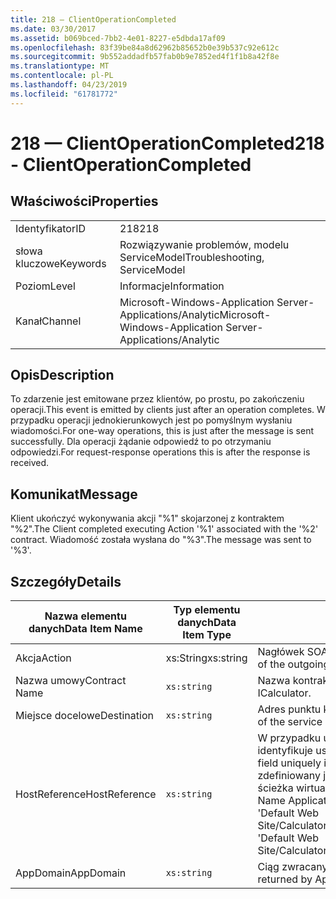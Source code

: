 ```yaml
---
title: 218 — ClientOperationCompleted
ms.date: 03/30/2017
ms.assetid: b069bced-7bb2-4e01-8227-e5dbda17af09
ms.openlocfilehash: 83f39be84a8d62962b85652b0e39b537c92e612c
ms.sourcegitcommit: 9b552addadfb57fab0b9e7852ed4f1f1b8a42f8e
ms.translationtype: MT
ms.contentlocale: pl-PL
ms.lasthandoff: 04/23/2019
ms.locfileid: "61781772"
---
```

# <a name="218---clientoperationcompleted"></a><span data-ttu-id="b8d09-102">218 — ClientOperationCompleted</span><span class="sxs-lookup"><span data-stu-id="b8d09-102">218 - ClientOperationCompleted</span></span>
## <a name="properties"></a><span data-ttu-id="b8d09-103">Właściwości</span><span class="sxs-lookup"><span data-stu-id="b8d09-103">Properties</span></span>  
  
|||  
|-|-|  
|<span data-ttu-id="b8d09-104">Identyfikator</span><span class="sxs-lookup"><span data-stu-id="b8d09-104">ID</span></span>|<span data-ttu-id="b8d09-105">218</span><span class="sxs-lookup"><span data-stu-id="b8d09-105">218</span></span>|  
|<span data-ttu-id="b8d09-106">słowa kluczowe</span><span class="sxs-lookup"><span data-stu-id="b8d09-106">Keywords</span></span>|<span data-ttu-id="b8d09-107">Rozwiązywanie problemów, modelu ServiceModel</span><span class="sxs-lookup"><span data-stu-id="b8d09-107">Troubleshooting, ServiceModel</span></span>|  
|<span data-ttu-id="b8d09-108">Poziom</span><span class="sxs-lookup"><span data-stu-id="b8d09-108">Level</span></span>|<span data-ttu-id="b8d09-109">Informacje</span><span class="sxs-lookup"><span data-stu-id="b8d09-109">Information</span></span>|  
|<span data-ttu-id="b8d09-110">Kanał</span><span class="sxs-lookup"><span data-stu-id="b8d09-110">Channel</span></span>|<span data-ttu-id="b8d09-111">Microsoft-Windows-Application Server-Applications/Analytic</span><span class="sxs-lookup"><span data-stu-id="b8d09-111">Microsoft-Windows-Application Server-Applications/Analytic</span></span>|  
  
## <a name="description"></a><span data-ttu-id="b8d09-112">Opis</span><span class="sxs-lookup"><span data-stu-id="b8d09-112">Description</span></span>  
 <span data-ttu-id="b8d09-113">To zdarzenie jest emitowane przez klientów, po prostu, po zakończeniu operacji.</span><span class="sxs-lookup"><span data-stu-id="b8d09-113">This event is emitted by clients just after an operation completes.</span></span> <span data-ttu-id="b8d09-114">W przypadku operacji jednokierunkowych jest po pomyślnym wysłaniu wiadomości.</span><span class="sxs-lookup"><span data-stu-id="b8d09-114">For one-way operations, this is just after the message is sent successfully.</span></span> <span data-ttu-id="b8d09-115">Dla operacji żądanie odpowiedź to po otrzymaniu odpowiedzi.</span><span class="sxs-lookup"><span data-stu-id="b8d09-115">For request-response operations this is after the response is received.</span></span>  
  
## <a name="message"></a><span data-ttu-id="b8d09-116">Komunikat</span><span class="sxs-lookup"><span data-stu-id="b8d09-116">Message</span></span>  
 <span data-ttu-id="b8d09-117">Klient ukończyć wykonywania akcji "%1" skojarzonej z kontraktem "%2".</span><span class="sxs-lookup"><span data-stu-id="b8d09-117">The Client completed executing Action '%1' associated with the '%2' contract.</span></span> <span data-ttu-id="b8d09-118">Wiadomość została wysłana do "%3".</span><span class="sxs-lookup"><span data-stu-id="b8d09-118">The message was sent to '%3'.</span></span>  
  
## <a name="details"></a><span data-ttu-id="b8d09-119">Szczegóły</span><span class="sxs-lookup"><span data-stu-id="b8d09-119">Details</span></span>  
  
|<span data-ttu-id="b8d09-120">Nazwa elementu danych</span><span class="sxs-lookup"><span data-stu-id="b8d09-120">Data Item Name</span></span>|<span data-ttu-id="b8d09-121">Typ elementu danych</span><span class="sxs-lookup"><span data-stu-id="b8d09-121">Data Item Type</span></span>|<span data-ttu-id="b8d09-122">Opis</span><span class="sxs-lookup"><span data-stu-id="b8d09-122">Description</span></span>|  
|--------------------|--------------------|-----------------|  
|<span data-ttu-id="b8d09-123">Akcja</span><span class="sxs-lookup"><span data-stu-id="b8d09-123">Action</span></span>|<span data-ttu-id="b8d09-124">xs:String</span><span class="sxs-lookup"><span data-stu-id="b8d09-124">xs:string</span></span>|<span data-ttu-id="b8d09-125">Nagłówek SOAP akcji w wiadomości wychodzących.</span><span class="sxs-lookup"><span data-stu-id="b8d09-125">The SOAP action header of the outgoing message.</span></span>|  
|<span data-ttu-id="b8d09-126">Nazwa umowy</span><span class="sxs-lookup"><span data-stu-id="b8d09-126">Contract Name</span></span>|`xs:string`|<span data-ttu-id="b8d09-127">Nazwa kontraktu.</span><span class="sxs-lookup"><span data-stu-id="b8d09-127">The name of the contract.</span></span> <span data-ttu-id="b8d09-128">Przykład: ICalculator.</span><span class="sxs-lookup"><span data-stu-id="b8d09-128">Example: ICalculator.</span></span>|  
|<span data-ttu-id="b8d09-129">Miejsce docelowe</span><span class="sxs-lookup"><span data-stu-id="b8d09-129">Destination</span></span>|`xs:string`|<span data-ttu-id="b8d09-130">Adres punktu końcowego usługi, z którego wysłano wiadomość.</span><span class="sxs-lookup"><span data-stu-id="b8d09-130">The address of the service endpoint that the message was sent to.</span></span>|  
|<span data-ttu-id="b8d09-131">HostReference</span><span class="sxs-lookup"><span data-stu-id="b8d09-131">HostReference</span></span>|`xs:string`|<span data-ttu-id="b8d09-132">W przypadku usług hostowanych w sieci Web to pole jednoznacznie identyfikuje usługę w hierarchii w sieci Web.</span><span class="sxs-lookup"><span data-stu-id="b8d09-132">For Web-hosted services, this field uniquely identifies the service in the Web hierarchy.</span></span> <span data-ttu-id="b8d09-133">Jego format jest zdefiniowany jako "Ścieżka wirtualna aplikacji Nazwa witryny sieci Web&#124;ścieżka wirtualna usługi&#124;ServiceName".</span><span class="sxs-lookup"><span data-stu-id="b8d09-133">Its format is defined as 'Web Site Name Application Virtual Path&#124;Service Virtual Path&#124;ServiceName'.</span></span> <span data-ttu-id="b8d09-134">Przykład: 'Default Web Site/CalculatorApplication&#124;/CalculatorService.svc&#124;CalculatorService'.</span><span class="sxs-lookup"><span data-stu-id="b8d09-134">Example: 'Default Web Site/CalculatorApplication&#124;/CalculatorService.svc&#124;CalculatorService'.</span></span>|  
|<span data-ttu-id="b8d09-135">AppDomain</span><span class="sxs-lookup"><span data-stu-id="b8d09-135">AppDomain</span></span>|`xs:string`|<span data-ttu-id="b8d09-136">Ciąg zwracany przez AppDomain.CurrentDomain.FriendlyName.</span><span class="sxs-lookup"><span data-stu-id="b8d09-136">The string returned by AppDomain.CurrentDomain.FriendlyName.</span></span>|
